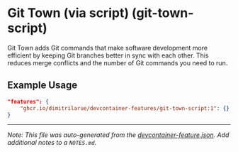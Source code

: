 
# Git Town (via script) (git-town-script)

Git Town adds Git commands that make software development more efficient by keeping Git branches better in sync with each other. This reduces merge conflicts and the number of Git commands you need to run.

## Example Usage

```json
"features": {
    "ghcr.io/dimitrilarue/devcontainer-features/git-town-script:1": {}
}
```





---

_Note: This file was auto-generated from the [devcontainer-feature.json](https://github.com/dimitrilarue/devcontainer-features/blob/main/src/git-town-script/devcontainer-feature.json).  Add additional notes to a `NOTES.md`._
